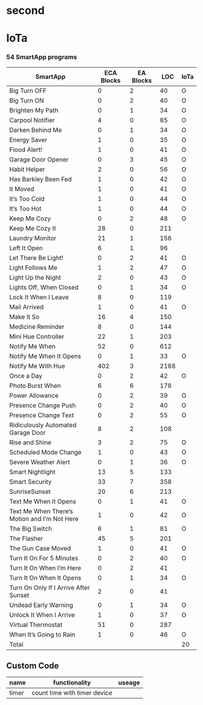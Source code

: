 # second
# IoTa

### 54 SmartApp programs

| SmartApp                                      | ECA Blocks | EA Blocks | LOC  | IoTa |
|-----------------------------------------------|------------|-----------|------|------|
| Big Turn OFF                                  | 0          | 2         | 40   |  O   |
| Big Turn ON                                   | 0          | 2         | 40   |  O   |
| Brighten My Path                              | 0          | 1         | 34   |  O   |
| Carpool Notifier                              | 4          | 0         | 85   |  O   |
| Darken Behind Me                              | 0          | 1         | 34   |  O   |
| Energy Saver                                  | 1          | 0         | 35   |  O   |
| Flood Alert!                                  | 1          | 0         | 41   |  O   |
| Garage Door Opener                            | 0          | 3         | 45   |  O   |
| Habit Helper                                  | 2          | 0         | 56   |  O   |
| Has Barkley Been Fed                          | 1          | 0         | 42   |  O   |
| It Moved                                      | 1          | 0         | 41   |  O   |
| It’s Too Cold                                 | 1          | 0         | 44   |  O   |
| It’s Too Hot                                  | 1          | 0         | 44   |  O   |
| Keep Me Cozy                                  | 0          | 2         | 48   |  O   |
| Keep Me Cozy II                               | 28         | 0         | 211  |      |
| Laundry Monitor                               | 21         | 1         | 156  |      |
| Left It Open                                  | 6          | 1         | 96   |      |
| Let There Be Light!                           | 0          | 2         | 41   |  O   |
| Light Follows Me                              | 1          | 2         | 47   |  O   |
| Light Up the Night                            | 2          | 0         | 43   |  O   |
| Lights Off, When Closed                       | 0          | 1         | 34   |  O   |
| Lock It When I Leave                          | 8          | 0         | 119  |      |
| Mail Arrived                                  | 1          | 0         | 41   |  O   |
| Make It So                                    | 16         | 4         | 150  |      |
| Medicine Reminder                             | 8          | 0         | 144  |      |
| Mini Hue Controller                           | 22         | 1         | 203  |      |
| Notify Me When                                | 52         | 0         | 612  |      |
| Notify Me When It Opens                       | 0          | 1         | 33   |  O   |
| Notify Me With Hue                            | 402        | 3         | 2188 |      |
| Once a Day                                    | 0          | 2         | 42   |  O   |
| Photo Burst When                              | 6          | 6         | 178  |      |
| Power Allowance                               | 0          | 2         | 39   |   O  |
| Presence Change Push                          | 0          | 2         | 40   |  O   |
| Presence Change Text                          | 0          | 2         | 55   |  O   |
| Ridiculously Automated Garage Door            | 8          | 2         | 108  |      |
| Rise and Shine                                | 3          | 2         | 75   |   O  |
| Scheduled Mode Change                         | 1          | 0         | 43   |  O   |
| Severe Weather Alert                          | 0          | 1         | 36   |  O   |
| Smart Nightlight                              | 13         | 5         | 133  |      |
| Smart Security                                | 33         | 7         | 358  |      |
| SunriseSunset                                 | 20         | 6         | 213  |      |
| Text Me When It Opens                         | 0          | 1         | 41   |  O   |
| Text Me When There’s Motion and I’m Not Here  | 1          | 0         | 42   |  O   |
| The Big Switch                                | 6          | 1         | 81   |  O   |
| The Flasher                                   | 45         | 5         | 201  |      |
| The Gun Case Moved                            | 1          | 0         | 41   |  O   |
| Turn It On For 5 Minutes                      | 0          | 2         | 40   |   O  |
| Turn It On When I’m Here                      | 0          | 2         | 41   |      |
| Turn It On When It Opens                      | 0          | 1         | 34   |  O   |
| Turn On Only If I Arrive After Sunset         | 2          | 0         | 41   |      |
| Undead Early Warning                          | 0          | 1         | 34   |  O   |
| Unlock It When I Arrive                       | 1          | 0         | 37   |  O   |
| Virtual Thermostat                            | 51         | 0         | 287  |      |
| When It’s Going to Rain                       | 1          | 0         | 46   |  O   |
| Total                                         |            |           |      |  20  |

## Custom Code
|name|functionality|useage|
|---|---|---|
|timer|count time with timer device||
